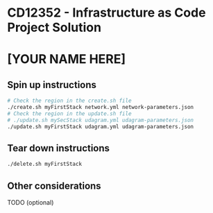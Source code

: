 # CD12352 - Infrastructure as Code Project Solution
# [YOUR NAME HERE]

## Spin up instructions

```sh
# Check the region in the create.sh file
./create.sh myFirstStack network.yml network-parameters.json
# Check the region in the update.sh file
# ./update.sh mySecStack udagram.yml udagram-parameters.json
./update.sh myFirstStack udagram.yml udagram-parameters.json
```

## Tear down instructions

```sh
./delete.sh myFirstStack
```

## Other considerations
TODO (optional)
